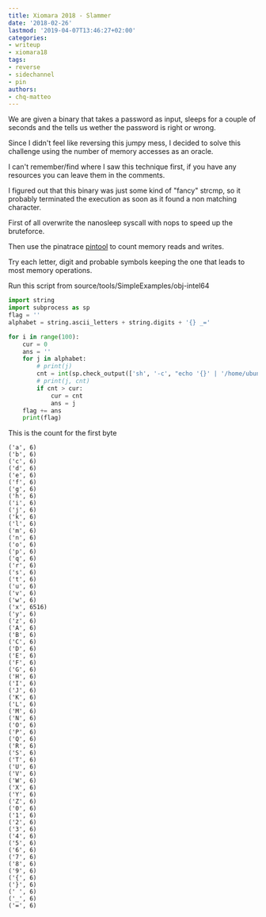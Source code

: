 ```yaml
---
title: Xiomara 2018 - Slammer
date: '2018-02-26'
lastmod: '2019-04-07T13:46:27+02:00'
categories:
- writeup
- xiomara18
tags:
- reverse
- sidechannel
- pin
authors:
- chq-matteo
---
```


We are given a binary that takes a password as input, sleeps for a couple of seconds and the tells us wether the password is right or wrong.

Since I didn't feel like reversing this jumpy mess, I decided to solve this challenge using the number of memory accesses as an oracle.

I can't remember/find where I saw this technique first, if you have any resources you can leave them in the comments.

I figured out that this binary was just some kind of "fancy" strcmp, so it probably terminated the execution as soon as it found a non matching character.

First of all overwrite the nanosleep syscall with nops to speed up the bruteforce.

Then use the pinatrace [pintool](https://software.intel.com/en-us/articles/pin-a-dynamic-binary-instrumentation-tool) to count memory reads and writes.

Try each letter, digit and probable symbols keeping the one that leads to most memory operations.

Run this script from source/tools/SimpleExamples/obj-intel64

```python
import string
import subprocess as sp
flag = ''
alphabet = string.ascii_letters + string.digits + '{} _='

for i in range(100):
	cur = 0
	ans = ''
	for j in alphabet:
		# print(j)
		cnt = int(sp.check_output(['sh', '-c', "echo '{}' | '/home/ubuntu/Desktop/pin-3.5-97503-gac534ca30-gcc-linux/pin' -t pinatrace.so -o /proc/self/fd/1 -- ~/Desktop/slammer | wc -l".format(flag + j)]))
		# print(j, cnt)
		if cnt > cur:
			cur = cnt
			ans = j
	flag += ans
	print(flag)
```

This is the count for the first byte
```
('a', 6)
('b', 6)
('c', 6)
('d', 6)
('e', 6)
('f', 6)
('g', 6)
('h', 6)
('i', 6)
('j', 6)
('k', 6)
('l', 6)
('m', 6)
('n', 6)
('o', 6)
('p', 6)
('q', 6)
('r', 6)
('s', 6)
('t', 6)
('u', 6)
('v', 6)
('w', 6)
('x', 6516)
('y', 6)
('z', 6)
('A', 6)
('B', 6)
('C', 6)
('D', 6)
('E', 6)
('F', 6)
('G', 6)
('H', 6)
('I', 6)
('J', 6)
('K', 6)
('L', 6)
('M', 6)
('N', 6)
('O', 6)
('P', 6)
('Q', 6)
('R', 6)
('S', 6)
('T', 6)
('U', 6)
('V', 6)
('W', 6)
('X', 6)
('Y', 6)
('Z', 6)
('0', 6)
('1', 6)
('2', 6)
('3', 6)
('4', 6)
('5', 6)
('6', 6)
('7', 6)
('8', 6)
('9', 6)
('{', 6)
('}', 6)
(' ', 6)
('_', 6)
('=', 6)
```
